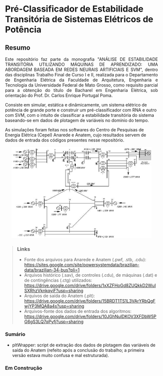 # Pré-Classificador de Estabilidade Transitória de Sistemas Elétricos de Potência 
## Resumo

<div style="text-align:justify"> Este repositório faz parte da monografia "ANÁLISE DE ESTABILIDADE TRANSITÓRIA UTILIZANDO MÁQUINAS DE APRENDIZADO: UMA ABORDAGEM BASEADA EM REDES NEURAIS ARTIFICIAIS E SVM", dentro das disciplinas Trabalho Final de Curso I e II, realizada para o Departamento de Engenharia Elétrica da Faculdade de Arquitetura, Engenharia e Tecnologia da Universidade Federal de Mato Grosso, como requisito parcial para a obtenção do título de Bacharel em Engenharia Elétrica, sob orientação do Prof. Dr. Carlos Enrique Portugal Poma.</div>

Consiste em simular, estática e dinâmicamente, um sistema elétrico de potência de grande porte e construir um pré-classificador com RNA e outro com SVM, com o intuito de classificar a estabilidade transitória do sistema baseando-se em dados de plotagem de variáveis no domínio do tempo.

As simulações foram feitas nos softwares do Centro de Pesquisas de Energia Elétrica (Cepel) Anarede e Anatem, cujo resultados servem de dados de entrada dos códigos presentes nesse repositório.

<p align="center">
  <img width="460" height="300" src="34bus_powersystem.jpg">
</p>

> ### Links
> - Fonte dos arquivos para Anarede e Anatem (.pwf, .stb, .cdu): <https://sites.google.com/site/powersystemdata/brazilian-data/brazilian-34-bus?pli=1>
> - Arquivos histórico (.sav), de controles (.cdu), de máquinas (.dat) e de contingências (.ctg) utilizados: <https://drive.google.com/drive/folders/1xXZFHoGd8ZUQkkD2WuISXRhzVknkqyiF?usp=sharing>
> - Arquivos de saída do Anatem (.plt): <https://drive.google.com/drive/folders/15BRDT1TS1L3VArYRbQgFwjYP3MQA8a4s?usp=sharing>
> - Arquivos-fonte dos dados de entrada dos algoritmos: <https://drive.google.com/drive/folders/10JGhNuIDKOV3XFDbW5PG6gS3LQ7qPyfj?usp=sharing>


### Sumário
- pltWrapper: script de extração dos dados de plotagem das variáveis de saída do Anatem (refeito após a conclusão do trabalho; a primeira versão estava muito confusa e mal estruturada).
### Em Construção

